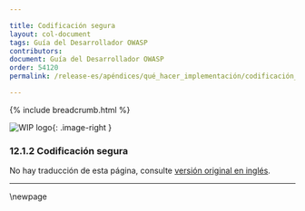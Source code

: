 ```yaml
---

title: Codificación segura
layout: col-document
tags: Guía del Desarrollador OWASP
contributors:
document: Guía del Desarrollador OWASP
order: 54120
permalink: /release-es/apéndices/qué_hacer_implementación/codificación_segura/

---
```


{% include breadcrumb.html %}

<style type="text/css">
.image-right {
  height: 180px;
  display: block;
  margin-left: auto;
  margin-right: auto;
  float: right;
}
</style>

![WIP logo](../../../assets/images/dg_wip.png "Trabajo en curso"){: .image-right }

### 12.1.2 Codificación segura

No hay traducción de esta página, consulte [versión original en inglés][release140102].

----

[release140102]: https://github.com/OWASP/www-project-developer-guide/blob/main/release/14-appendices/01-implementation-dos-donts/02-secure-coding.md

\newpage
